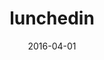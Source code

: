 ---
layout: post
size: 6
group: app
marker: networking app
title:  lunchedin
summary: meal-based networking with intelligent group creation and email invites
date:   2016-04-01
categories: 
project-url: https://github.com/akshatamohanty/lunched-in
image: ./images/lunchedin.jpg
tags: 
- Angularjs
- cron
- heroku
---